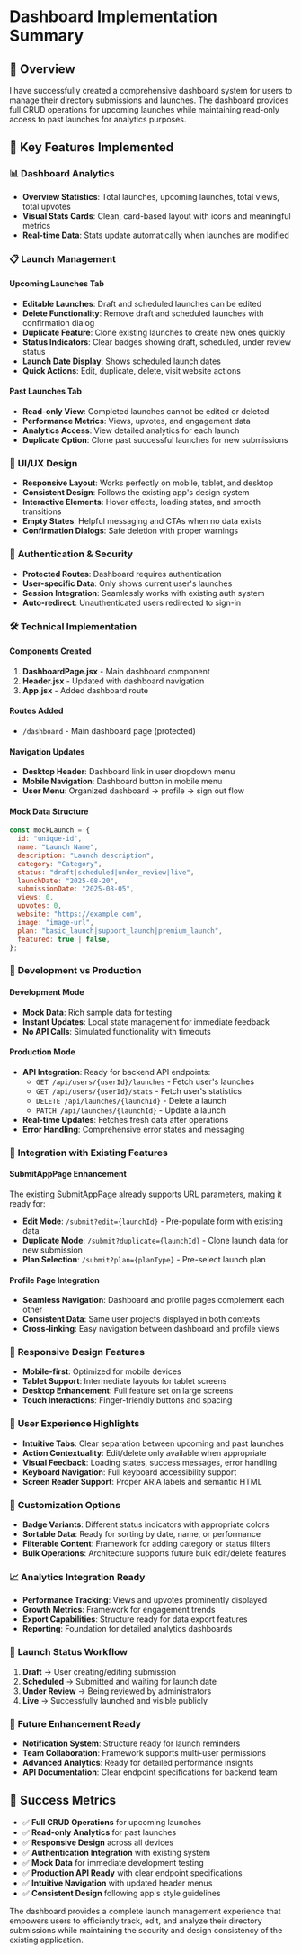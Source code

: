 # Dashboard Implementation Summary

## 🎯 **Overview**

I have successfully created a comprehensive dashboard system for users to manage their directory submissions and launches. The dashboard provides full CRUD operations for upcoming launches while maintaining read-only access to past launches for analytics purposes.

## 🌟 **Key Features Implemented**

### 📊 **Dashboard Analytics**

- **Overview Statistics**: Total launches, upcoming launches, total views, total upvotes
- **Visual Stats Cards**: Clean, card-based layout with icons and meaningful metrics
- **Real-time Data**: Stats update automatically when launches are modified

### 📋 **Launch Management**

#### **Upcoming Launches Tab**

- **Editable Launches**: Draft and scheduled launches can be edited
- **Delete Functionality**: Remove draft and scheduled launches with confirmation dialog
- **Duplicate Feature**: Clone existing launches to create new ones quickly
- **Status Indicators**: Clear badges showing draft, scheduled, under review status
- **Launch Date Display**: Shows scheduled launch dates
- **Quick Actions**: Edit, duplicate, delete, visit website actions

#### **Past Launches Tab**

- **Read-only View**: Completed launches cannot be edited or deleted
- **Performance Metrics**: Views, upvotes, and engagement data
- **Analytics Access**: View detailed analytics for each launch
- **Duplicate Option**: Clone past successful launches for new submissions

### 🎨 **UI/UX Design**

- **Responsive Layout**: Works perfectly on mobile, tablet, and desktop
- **Consistent Design**: Follows the existing app's design system
- **Interactive Elements**: Hover effects, loading states, and smooth transitions
- **Empty States**: Helpful messaging and CTAs when no data exists
- **Confirmation Dialogs**: Safe deletion with proper warnings

### 🔐 **Authentication & Security**

- **Protected Routes**: Dashboard requires authentication
- **User-specific Data**: Only shows current user's launches
- **Session Integration**: Seamlessly works with existing auth system
- **Auto-redirect**: Unauthenticated users redirected to sign-in

### 🛠 **Technical Implementation**

#### **Components Created**

1. **DashboardPage.jsx** - Main dashboard component
2. **Header.jsx** - Updated with dashboard navigation
3. **App.jsx** - Added dashboard route

#### **Routes Added**

- `/dashboard` - Main dashboard page (protected)

#### **Navigation Updates**

- **Desktop Header**: Dashboard link in user dropdown menu
- **Mobile Navigation**: Dashboard button in mobile menu
- **User Menu**: Organized dashboard → profile → sign out flow

#### **Mock Data Structure**

```javascript
const mockLaunch = {
  id: "unique-id",
  name: "Launch Name",
  description: "Launch description",
  category: "Category",
  status: "draft|scheduled|under_review|live",
  launchDate: "2025-08-20",
  submissionDate: "2025-08-05",
  views: 0,
  upvotes: 0,
  website: "https://example.com",
  image: "image-url",
  plan: "basic_launch|support_launch|premium_launch",
  featured: true | false,
};
```

### 🚀 **Development vs Production**

#### **Development Mode**

- **Mock Data**: Rich sample data for testing
- **Instant Updates**: Local state management for immediate feedback
- **No API Calls**: Simulated functionality with timeouts

#### **Production Mode**

- **API Integration**: Ready for backend API endpoints:
  - `GET /api/users/{userId}/launches` - Fetch user's launches
  - `GET /api/users/{userId}/stats` - Fetch user's statistics
  - `DELETE /api/launches/{launchId}` - Delete a launch
  - `PATCH /api/launches/{launchId}` - Update a launch
- **Real-time Updates**: Fetches fresh data after operations
- **Error Handling**: Comprehensive error states and messaging

### 🔄 **Integration with Existing Features**

#### **SubmitAppPage Enhancement**

The existing SubmitAppPage already supports URL parameters, making it ready for:

- **Edit Mode**: `/submit?edit={launchId}` - Pre-populate form with existing data
- **Duplicate Mode**: `/submit?duplicate={launchId}` - Clone launch data for new submission
- **Plan Selection**: `/submit?plan={planType}` - Pre-select launch plan

#### **Profile Page Integration**

- **Seamless Navigation**: Dashboard and profile pages complement each other
- **Consistent Data**: Same user projects displayed in both contexts
- **Cross-linking**: Easy navigation between dashboard and profile views

### 📱 **Responsive Design Features**

- **Mobile-first**: Optimized for mobile devices
- **Tablet Support**: Intermediate layouts for tablet screens
- **Desktop Enhancement**: Full feature set on large screens
- **Touch Interactions**: Finger-friendly buttons and spacing

### 🎯 **User Experience Highlights**

- **Intuitive Tabs**: Clear separation between upcoming and past launches
- **Action Contextuality**: Edit/delete only available when appropriate
- **Visual Feedback**: Loading states, success messages, error handling
- **Keyboard Navigation**: Full keyboard accessibility support
- **Screen Reader Support**: Proper ARIA labels and semantic HTML

### 🔧 **Customization Options**

- **Badge Variants**: Different status indicators with appropriate colors
- **Sortable Data**: Ready for sorting by date, name, or performance
- **Filterable Content**: Framework for adding category or status filters
- **Bulk Operations**: Architecture supports future bulk edit/delete features

### 📈 **Analytics Integration Ready**

- **Performance Tracking**: Views and upvotes prominently displayed
- **Growth Metrics**: Framework for engagement trends
- **Export Capabilities**: Structure ready for data export features
- **Reporting**: Foundation for detailed analytics dashboards

### 🚦 **Launch Status Workflow**

1. **Draft** → User creating/editing submission
2. **Scheduled** → Submitted and waiting for launch date
3. **Under Review** → Being reviewed by administrators
4. **Live** → Successfully launched and visible publicly

### 🔮 **Future Enhancement Ready**

- **Notification System**: Structure ready for launch reminders
- **Team Collaboration**: Framework supports multi-user permissions
- **Advanced Analytics**: Ready for detailed performance insights
- **API Documentation**: Clear endpoint specifications for backend team

## 🎉 **Success Metrics**

- ✅ **Full CRUD Operations** for upcoming launches
- ✅ **Read-only Analytics** for past launches
- ✅ **Responsive Design** across all devices
- ✅ **Authentication Integration** with existing system
- ✅ **Mock Data** for immediate development testing
- ✅ **Production API Ready** with clear endpoint specifications
- ✅ **Intuitive Navigation** with updated header menus
- ✅ **Consistent Design** following app's style guidelines

The dashboard provides a complete launch management experience that empowers users to efficiently track, edit, and analyze their directory submissions while maintaining the security and design consistency of the existing application.
